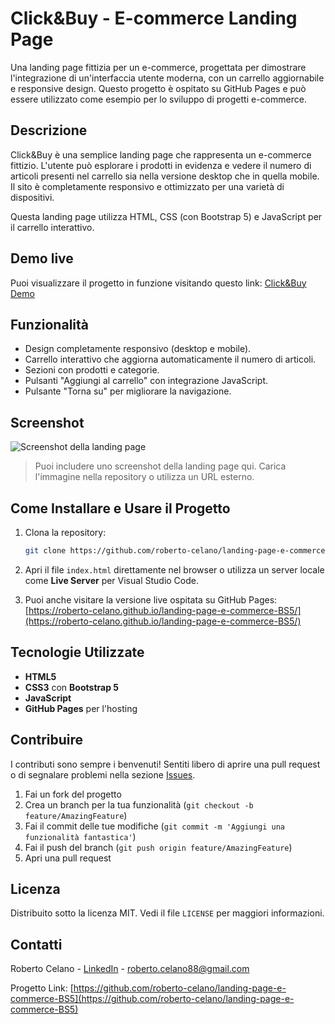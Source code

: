 # Click&Buy - E-commerce Landing Page

Una landing page fittizia per un e-commerce, progettata per dimostrare l'integrazione di un'interfaccia utente moderna, con un carrello aggiornabile e responsive design. Questo progetto è ospitato su GitHub Pages e può essere utilizzato come esempio per lo sviluppo di progetti e-commerce.

## Descrizione

Click&Buy è una semplice landing page che rappresenta un e-commerce fittizio. L'utente può esplorare i prodotti in evidenza e vedere il numero di articoli presenti nel carrello sia nella versione desktop che in quella mobile. Il sito è completamente responsivo e ottimizzato per una varietà di dispositivi.

Questa landing page utilizza HTML, CSS (con Bootstrap 5) e JavaScript per il carrello interattivo.

## Demo live

Puoi visualizzare il progetto in funzione visitando questo link:
[Click&Buy Demo](https://roberto-celano.github.io/landing-page-e-commerce-BS5/)

## Funzionalità

- Design completamente responsivo (desktop e mobile).
- Carrello interattivo che aggiorna automaticamente il numero di articoli.
- Sezioni con prodotti e categorie.
- Pulsanti "Aggiungi al carrello" con integrazione JavaScript.
- Pulsante "Torna su" per migliorare la navigazione.

## Screenshot

![Screenshot della landing page](https://roberto-celano.github.io/landing-page-e-commerce-BS5/screenshot.png)

> Puoi includere uno screenshot della landing page qui. Carica l'immagine nella repository o utilizza un URL esterno.

## Come Installare e Usare il Progetto

1. Clona la repository:
    ```bash
    git clone https://github.com/roberto-celano/landing-page-e-commerce-BS5.git
    ```

2. Apri il file `index.html` direttamente nel browser o utilizza un server locale come **Live Server** per Visual Studio Code.

3. Puoi anche visitare la versione live ospitata su GitHub Pages:
   [https://roberto-celano.github.io/landing-page-e-commerce-BS5/](https://roberto-celano.github.io/landing-page-e-commerce-BS5/)

## Tecnologie Utilizzate

- **HTML5**
- **CSS3** con **Bootstrap 5**
- **JavaScript**
- **GitHub Pages** per l'hosting

## Contribuire

I contributi sono sempre i benvenuti! Sentiti libero di aprire una pull request o di segnalare problemi nella sezione [Issues](https://github.com/roberto-celano/landing-page-e-commerce-BS5/issues).

1. Fai un fork del progetto
2. Crea un branch per la tua funzionalità (`git checkout -b feature/AmazingFeature`)
3. Fai il commit delle tue modifiche (`git commit -m 'Aggiungi una funzionalità fantastica'`)
4. Fai il push del branch (`git push origin feature/AmazingFeature`)
5. Apri una pull request

## Licenza

Distribuito sotto la licenza MIT. Vedi il file `LICENSE` per maggiori informazioni.

## Contatti

Roberto Celano - [LinkedIn](https://www.linkedin.com/in/roberto-celano) - roberto.celano88@gmail.com

Progetto Link:
[https://github.com/roberto-celano/landing-page-e-commerce-BS5](https://github.com/roberto-celano/landing-page-e-commerce-BS5)